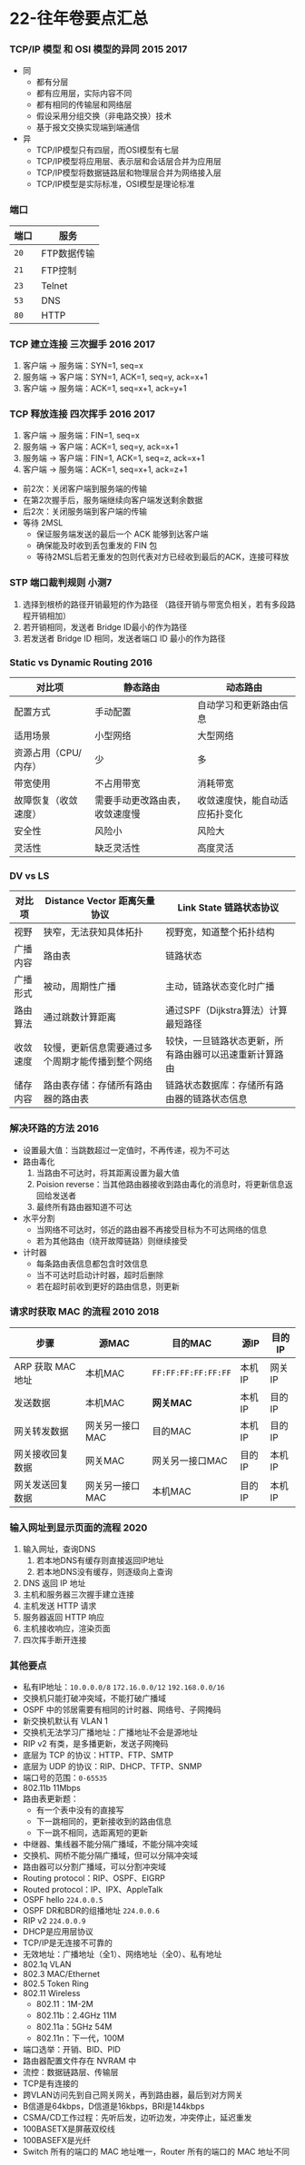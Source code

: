 # 22-往年卷要点汇总

### TCP/IP 模型 和 OSI 模型的异同 2015 2017

* 同
  * 都有分层
  * 都有应用层，实际内容不同
  * 都有相同的传输层和网络层
  * 假设采用分组交换（非电路交换）技术
  * 基于报文交换实现端到端通信
* 异
  * TCP/IP模型只有四层，而OSI模型有七层
  * TCP/IP模型将应用层、表示层和会话层合并为应用层
  * TCP/IP模型将数据链路层和物理层合并为网络接入层
  * TCP/IP模型是实际标准，OSI模型是理论标准

### 端口

| 端口   | 服务      |
| ---- | ------- |
| `20` | FTP数据传输 |
| `21` | FTP控制   |
| `23` | Telnet  |
| `53` | DNS     |
| `80` | HTTP    |

### TCP 建立连接 三次握手 2016 2017

1. 客户端 -> 服务端：SYN=1, seq=x
2. 服务端 -> 客户端：SYN=1, ACK=1, seq=y, ack=x+1
3. 客户端 -> 服务端：ACK=1, seq=x+1, ack=y+1

### TCP 释放连接 四次挥手 2016 2017

1. 客户端 -> 服务端：FIN=1, seq=x
2. 服务端 -> 客户端：ACK=1, seq=y, ack=x+1
3. 服务端 -> 客户端：FIN=1, ACK=1, seq=z, ack=x+1
4. 客户端 -> 服务端：ACK=1, seq=x+1, ack=z+1

* 前2次：关闭客户端到服务端的传输
* 在第2次握手后，服务端继续向客户端发送剩余数据
* 后2次：关闭服务端到客户端的传输
* 等待 2MSL
  * 保证服务端发送的最后一个 ACK 能够到达客户端
  * 确保能及时收到丢包重发的 FIN 包
  * 等待2MSL后若无重发的包则代表对方已经收到最后的ACK，连接可释放

### STP 端口裁判规则 小测7

1. 选择到根桥的路径开销最短的作为路径 （路径开销与带宽负相关，若有多段路程开销相加）
2. 若开销相同，发送者 Bridge ID最小的作为路径
3. 若发送者 Bridge ID 相同，发送者端口 ID 最小的作为路径

### Static vs Dynamic Routing 2016

| 对比项          | 静态路由            | 动态路由            |
| ------------ | --------------- | --------------- |
| 配置方式         | 手动配置            | 自动学习和更新路由信息     |
| 适用场景         | 小型网络            | 大型网络            |
| 资源占用（CPU/内存） | 少               | 多               |
| 带宽使用         | 不占用带宽           | 消耗带宽            |
| 故障恢复（收敛速度）   | 需要手动更改路由表，收敛速度慢 | 收敛速度快，能自动适应拓扑变化 |
| 安全性          | 风险小             | 风险大             |
| 灵活性          | 缺乏灵活性           | 高度灵活            |

### DV vs LS

| 对比项  | Distance Vector 距离矢量协议   | Link State 链路状态协议           |
| ---- | ------------------------ | --------------------------- |
| 视野   | 狭窄，无法获知具体拓扑              | 视野宽，知道整个拓扑结构                |
| 广播内容 | 路由表                      | 链路状态                        |
| 广播形式 | 被动，周期性广播                 | 主动，链路状态变化时广播                |
| 路由算法 | 通过跳数计算距离                 | 通过SPF（Dijkstra算法）计算最短路径     |
| 收敛速度 | 较慢，更新信息需要通过多个周期才能传播到整个网络 | 较快，一旦链路状态更新，所有路由器可以迅速重新计算路由 |
| 储存内容 | 路由表存储：存储所有路由器的路由表        | 链路状态数据库：存储所有路由器的链路状态信息      |

### 解决环路的方法 2016

* 设置最大值：当跳数超过一定值时，不再传递，视为不可达
* 路由毒化
  1. 当路由不可达时，将其距离设置为最大值
  2. Poision reverse：当其他路由器接收到路由毒化的消息时，将更新信息返回给发送者
  3. 最终所有路由器知道不可达
* 水平分割
  * 当网络不可达时，邻近的路由器不再接受目标为不可达网络的信息
  * 若为其他路由（绕开故障链路）则继续接受
* 计时器
  * 每条路由表信息都包含时效信息
  * 当不可达时启动计时器，超时后删除
  * 若在超时前收到更好的路由信息，则更新

### 请求时获取 MAC 的流程 2010 2018

| 步骤            | 源MAC      | 目的MAC               | 源IP  | 目的IP |
| ------------- | --------- | ------------------- | ---- | ---- |
| ARP 获取 MAC 地址 | 本机MAC     | `FF:FF:FF:FF:FF:FF` | 本机IP | 网关IP |
| 发送数据          | 本机MAC     | **网关MAC**           | 本机IP | 目的IP |
| 网关转发数据        | 网关另一接口MAC | 目的MAC               | 本机IP | 目的IP |
| 网关接收回复数据      | 网关MAC     | 网关另一接口MAC           | 目的IP | 本机IP |
| 网关发送回复数据      | 网关另一接口MAC | 本机MAC               | 目的IP | 本机IP |

### 输入网址到显示页面的流程 2020

1. 输入网址，查询DNS
   1. 若本地DNS有缓存则直接返回IP地址
   2. 若本地DNS没有缓存，则逐级向上查询
2. DNS 返回 IP 地址
3. 主机和服务器三次握手建立连接
4. 主机发送 HTTP 请求
5. 服务器返回 HTTP 响应
6. 主机接收响应，渲染页面
7. 四次挥手断开连接

### 其他要点

* 私有IP地址：`10.0.0.0/8` `172.16.0.0/12` `192.168.0.0/16`
* 交换机只能打破冲突域，不能打破广播域
* OSPF 中的邻居需要有相同的计时器、网络号、子网掩码
* 新交换机默认有 VLAN 1
* 交换机无法学习广播地址：广播地址不会是源地址
* RIP v2 有类，是多播更新，发送子网掩码
* 底层为 TCP 的协议：HTTP、FTP、SMTP
* 底层为 UDP 的协议：RIP、DHCP、TFTP、SNMP
* 端口号的范围：`0-65535`
* 802.11b 11Mbps
* 路由表更新题：
  * 有一个表中没有的直接写
  * 下一跳相同的，更新接收到的路由信息
  * 下一跳不相同，选距离短的更新
* 中继器、集线器不能分隔广播域，不能分隔冲突域
* 交换机、网桥不能分隔广播域，但可以分隔冲突域
* 路由器可以分割广播域，可以分割冲突域
* Routing protocol：RIP、OSPF、EIGRP
* Routed protocol：IP、IPX、AppleTalk
* OSPF hello `224.0.0.5`
* OSPF DR和BDR的组播地址 `224.0.0.6`
* RIP v2 `224.0.0.9`
* DHCP是应用层协议
* TCP/IP是无连接不可靠的
* 无效地址：广播地址（全1）、网络地址（全0）、私有地址
* 802.1q VLAN
* 802.3 MAC/Ethernet
* 802.5 Token Ring
* 802.11 Wireless
  * 802.11：1M-2M
  * 802.11b：2.4GHz 11M
  * 802.11a：5GHz 54M
  * 802.11n：下一代，100M
* 端口选举：开销、BID、PID
* 路由器配置文件存在 NVRAM 中
* 流控：数据链路层、传输层
* TCP是有连接的
* 跨VLAN访问先到自己网关网关，再到路由器，最后到对方网关
* B信道是64kbps，D信道是16kbps，BRI是144kbps
* CSMA/CD工作过程：先听后发，边听边发，冲突停止，延迟重发
* 100BASETX是屏蔽双绞线
* 100BASEFX是光纤
* Switch 所有的端口的 MAC 地址唯一，Router 所有的端口的 MAC 地址不同
